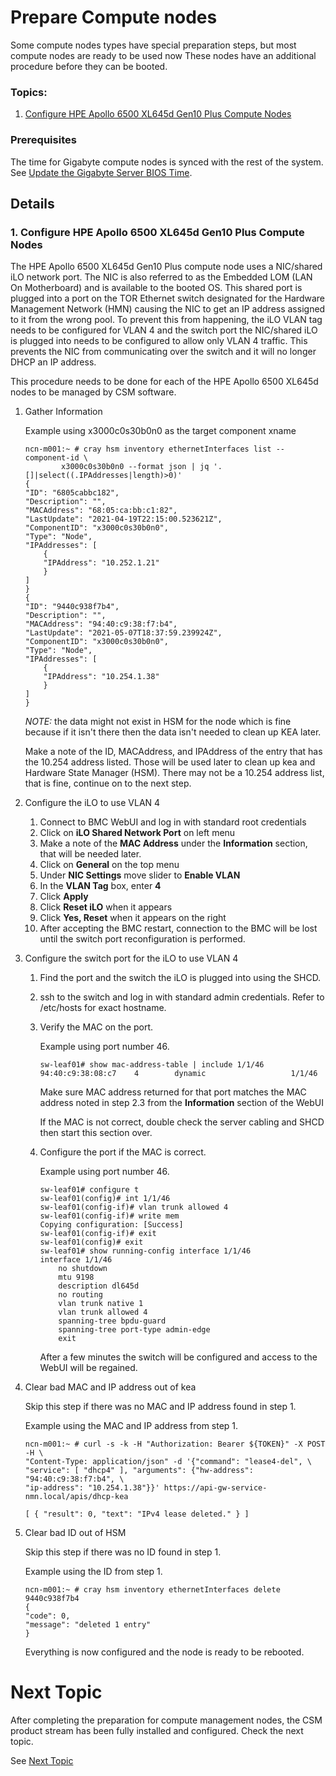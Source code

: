 # Prepare Compute nodes

Some compute nodes types have special preparation steps, but most compute nodes are ready to be used now
These nodes have an additional procedure before they can be booted.

### Topics:
   1. [Configure HPE Apollo 6500 XL645d Gen10 Plus Compute Nodes](#configure-hpe-apollo-6500-x645d-gen10-plus-compute-nodes)

### Prerequisites

The time for Gigabyte compute nodes is synced with the rest of the system.
See [Update the Gigabyte Server BIOS Time](../operations/node_management/Update_the_Gigabyte_Server_BIOS_Time.md).

## Details

<a name="configure-hpe-apollo-6500-x645d-gen10-plus-compute-nodes"></a>
### 1. Configure HPE Apollo 6500 XL645d Gen10 Plus Compute Nodes

The HPE Apollo 6500 XL645d Gen10 Plus compute node uses a NIC/shared iLO network port. The NIC is
also referred to as the Embedded LOM (LAN On Motherboard) and is available to the booted OS. This
shared port is plugged into a port on the TOR Ethernet switch designated for the
Hardware Management Network (HMN) causing the NIC to get an IP address assigned
to it from the wrong pool. To prevent this from happening, the iLO VLAN tag
needs to be configured for VLAN 4 and the switch port the NIC/shared iLO is
plugged into needs to be configured to allow only VLAN 4 traffic. This prevents
the NIC from communicating over the switch and it will no longer DHCP an IP
address.

This procedure needs to be done for each of the HPE Apollo 6500 XL645d nodes to be managed by CSM software.

1. Gather Information

   Example using x3000c0s30b0n0 as the target component xname

   ```
   ncn-m001:~ # cray hsm inventory ethernetInterfaces list --component-id \
           x3000c0s30b0n0 --format json | jq '.[]|select((.IPAddresses|length)>0)'
   {
   "ID": "6805cabbc182",
   "Description": "",
   "MACAddress": "68:05:ca:bb:c1:82",
   "LastUpdate": "2021-04-19T22:15:00.523621Z",
   "ComponentID": "x3000c0s30b0n0",
   "Type": "Node",
   "IPAddresses": [
       {
       "IPAddress": "10.252.1.21"
       }
   ]
   }
   {
   "ID": "9440c938f7b4",
   "Description": "",
   "MACAddress": "94:40:c9:38:f7:b4",
   "LastUpdate": "2021-05-07T18:37:59.239924Z",
   "ComponentID": "x3000c0s30b0n0",
   "Type": "Node",
   "IPAddresses": [
       {
       "IPAddress": "10.254.1.38"
       }
   ]
   }
   ```
   *NOTE:* the data might not exist in HSM for the node which is fine because if it isn't there then the data isn't needed to clean up KEA later.

   Make a note of the ID, MACAddress, and IPAddress of the entry that has the
   10.254 address listed. Those will be used later to clean up kea and
   Hardware State Manager (HSM). There may not be a 10.254 address list, that
   is fine, continue on to the next step.

   <a name="configure_ilo"></a>

1. Configure the iLO to use VLAN 4
   1. Connect to BMC WebUI and log in with standard root credentials
   1. Click on **iLO Shared Network Port** on left menu
   1. Make a note of the **MAC Address** under the **Information** section,
        that will be needed later.
   1. Click on **General** on the top menu
   1. Under **NIC Settings** move slider to **Enable VLAN**
   1. In the **VLAN Tag** box, enter **4**
   1. Click **Apply**
   1. Click **Reset iLO** when it appears
   1. Click **Yes, Reset** when it appears on the right
   1. After accepting the BMC restart, connection to the BMC will be lost
        until the switch port reconfiguration is performed.

1. Configure the switch port for the iLO to use VLAN 4
   1. Find the port and the switch the iLO is plugged into using the SHCD.
   1. ssh to the switch and log in with standard admin credentials. Refer to
        /etc/hosts for exact hostname.
   1. Verify the MAC on the port.

      Example using port number 46.

      ```
      sw-leaf01# show mac-address-table | include 1/1/46
      94:40:c9:38:08:c7    4        dynamic                   1/1/46
      ```

      Make sure MAC address returned for that port matches the MAC address
      noted in step 2.3 from the **Information** section of the WebUI

      If the MAC is not correct, double check the server cabling and SHCD
      then start this section over.

   1. Configure the port if the MAC is correct.

      Example using port number 46.

      ```
      sw-leaf01# configure t
      sw-leaf01(config)# int 1/1/46
      sw-leaf01(config-if)# vlan trunk allowed 4
      sw-leaf01(config-if)# write mem
      Copying configuration: [Success]
      sw-leaf01(config-if)# exit
      sw-leaf01(config)# exit
      sw-leaf01# show running-config interface 1/1/46
      interface 1/1/46
          no shutdown
          mtu 9198
          description dl645d
          no routing
          vlan trunk native 1
          vlan trunk allowed 4
          spanning-tree bpdu-guard
          spanning-tree port-type admin-edge
          exit
      ```

      After a few minutes the switch will be configured and access to the
      WebUI will be regained.

1. Clear bad MAC and IP address out of kea

   Skip this step if there was no MAC and IP address found in step 1.

   Example using the MAC and IP address from step 1.

   ```
   ncn-m001:~ # curl -s -k -H "Authorization: Bearer ${TOKEN}" -X POST -H \
   "Content-Type: application/json" -d '{"command": "lease4-del", \
   "service": [ "dhcp4" ], "arguments": {"hw-address": "94:40:c9:38:f7:b4", \
   "ip-address": "10.254.1.38"}}' https://api-gw-service-nmn.local/apis/dhcp-kea

   [ { "result": 0, "text": "IPv4 lease deleted." } ]
   ```

1. Clear bad ID out of HSM

   Skip this step if there was no ID found in step 1.

   Example using the ID from step 1.

   ```
   ncn-m001:~ # cray hsm inventory ethernetInterfaces delete 9440c938f7b4
   {
   "code": 0,
   "message": "deleted 1 entry"
   }
   ```

   Everything is now configured and the node is ready to be rebooted.

<a name="next-topic"></a>
# Next Topic

   After completing the preparation for compute management nodes, the CSM product stream has
   been fully installed and configured. Check the next topic.

   See [Next Topic](index.md#next_topic)
